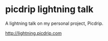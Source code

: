# picdrip lightning talk

A lightning talk on my personal project, Picdrip.

http://lightning.picdrip.com
